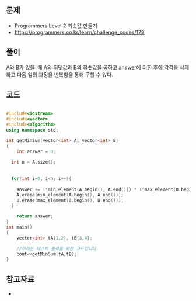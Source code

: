 ## 문제

- Programmers Level 2 최솟값 만들기
- https://programmers.co.kr/learn/challenge_codes/179

## 풀이

A와 B가 있을  때 A의 최댓값과 B의 최솟값을 곱하고 answer에 더한 후에 각각을 삭제하고 다음 앞의 과정을 반복함을 통해 구할 수 있다.

## 코드

```cpp

#include<iostream>
#include<vector>
#include<algorithm>
using namespace std;

int getMinSum(vector<int> A, vector<int> B)
{
	int answer = 0;
  
  int n = A.size();
  
  
  for(int i=0; i<n; i++){
  
    answer += (*min_element(A.begin(), A.end())) * (*max_element(B.begin(), B.end()));
  	A.erase(min_element(A.begin(), A.end()));
    B.erase(max_element(B.begin(), B.end()));
  }

	return answer;
}
int main()
{
	vector<int> tA{1,2}, tB{3,4};

	//아래는 테스트 출력을 위한 코드입니다.
	cout<<getMinSum(tA,tB);
}

```

## 참고자료
- 
